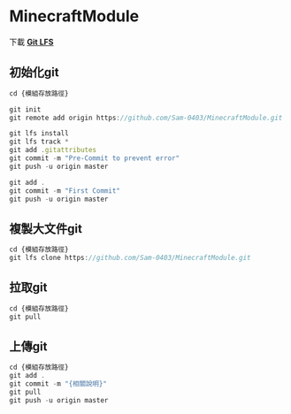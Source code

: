 # MinecraftModule

下載 [**Git LFS**](https://git-lfs.github.com)

## 初始化git

```javascript
cd {模組存放路徑}

git init
git remote add origin https://github.com/Sam-0403/MinecraftModule.git

git lfs install
git lfs track *
git add .gitattributes
git commit -m "Pre-Commit to prevent error"
git push -u origin master

git add .
git commit -m "First Commit"
git push -u origin master

```

## 複製大文件git
```javascript
cd {模組存放路徑}
git lfs clone https://github.com/Sam-0403/MinecraftModule.git
```

## 拉取git
```javascript
cd {模組存放路徑}
git pull
```

## 上傳git
```javascript
cd {模組存放路徑}
git add .
git commit -m "{相關說明}"
git pull
git push -u origin master
```
